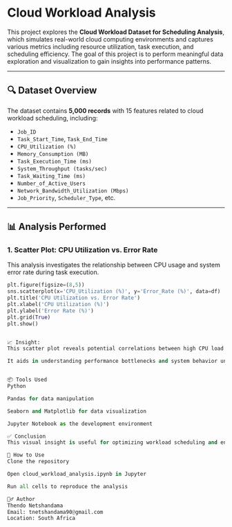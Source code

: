 # Cloud Workload Analysis

This project explores the **Cloud Workload Dataset for Scheduling Analysis**, which simulates real-world cloud computing environments and captures various metrics including resource utilization, task execution, and scheduling efficiency. The goal of this project is to perform meaningful data exploration and visualization to gain insights into performance patterns.

---

## 🔍 Dataset Overview

The dataset contains **5,000 records** with 15 features related to cloud workload scheduling, including:

- `Job_ID`
- `Task_Start_Time`, `Task_End_Time`
- `CPU_Utilization (%)`
- `Memory_Consumption (MB)`
- `Task_Execution_Time (ms)`
- `System_Throughput (tasks/sec)`
- `Task_Waiting_Time (ms)`
- `Number_of_Active_Users`
- `Network_Bandwidth_Utilization (Mbps)`
- `Job_Priority`, `Scheduler_Type`, etc.

---

## 📊 Analysis Performed

### 1. Scatter Plot: CPU Utilization vs. Error Rate

This analysis investigates the relationship between CPU usage and system error rate during task execution.

```python
plt.figure(figsize=(8,5))
sns.scatterplot(x='CPU_Utilization (%)', y='Error_Rate (%)', data=df)
plt.title('CPU Utilization vs. Error Rate')
plt.xlabel('CPU Utilization (%)')
plt.ylabel('Error Rate (%)')
plt.grid(True)
plt.show()


📈 Insight:
This scatter plot reveals potential correlations between high CPU load and increased error rates.

It aids in understanding performance bottlenecks and system behavior under various load conditions.


📦 Tools Used
Python

Pandas for data manipulation

Seaborn and Matplotlib for data visualization

Jupyter Notebook as the development environment

✅ Conclusion
This visual insight is useful for optimizing workload scheduling and ensuring cloud system reliability. Further exploration may include time-series analysis, resource allocation trends, and predictive modeling based on usage patterns.

📁 How to Use
Clone the repository

Open cloud_workload_analysis.ipynb in Jupyter

Run all cells to reproduce the analysis

🙋‍♂️ Author
Thendo Netshandama
Email: tnetshandama90@gmail.com
Location: South Africa